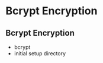 # Bcrypt Encryption

Bcrypt Encryption
----------------------------
- bcrypt
- initial setup directory

